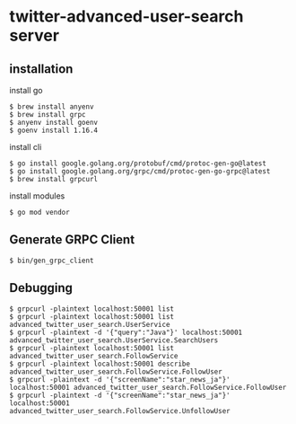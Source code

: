 # twitter-advanced-user-search server

## installation

install go
```
$ brew install anyenv
$ brew install grpc
$ anyenv install goenv
$ goenv install 1.16.4
```

install cli
```
$ go install google.golang.org/protobuf/cmd/protoc-gen-go@latest
$ go install google.golang.org/grpc/cmd/protoc-gen-go-grpc@latest
$ brew install grpcurl
```

install modules
```
$ go mod vendor
```

## Generate GRPC Client
```
$ bin/gen_grpc_client
```

## Debugging
```
$ grpcurl -plaintext localhost:50001 list
$ grpcurl -plaintext localhost:50001 list advanced_twitter_user_search.UserService
$ grpcurl -plaintext -d '{"query":"Java"}' localhost:50001 advanced_twitter_user_search.UserService.SearchUsers
$ grpcurl -plaintext localhost:50001 list advanced_twitter_user_search.FollowService
$ grpcurl -plaintext localhost:50001 describe advanced_twitter_user_search.FollowService.FollowUser
$ grpcurl -plaintext -d '{"screenName":"star_news_ja"}' localhost:50001 advanced_twitter_user_search.FollowService.FollowUser
$ grpcurl -plaintext -d '{"screenName":"star_news_ja"}' localhost:50001 advanced_twitter_user_search.FollowService.UnfollowUser
```
